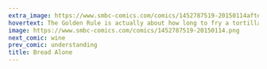 ```yaml
---
extra_image: https://www.smbc-comics.com/comics/1452787519-20150114after.png
hovertext: The Golden Rule is actually about how long to fry a tortilla.
image: https://www.smbc-comics.com/comics/1452787519-20150114.png
next_comic: wine
prev_comic: understanding
title: Bread Alone
---
```


